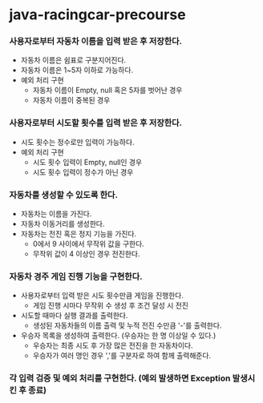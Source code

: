 # java-racingcar-precourse

### 사용자로부터 자동차 이름을 입력 받은 후 저장한다.
- 자동차 이름은 쉼표로 구분지어진다.
- 자동차 이름은 1~5자 이하로 가능하다.
- 예외 처리 구현
    - 자동차 이름이 Empty, null 혹은 5자를 벗어난 경우
    - 자동차 이름이 중복된 경우

### 사용자로부터 시도할 횟수를 입력 받은 후 저장한다.
- 시도 횟수는 정수로만 입력이 가능하다.
- 예외 처리 구현
    - 시도 횟수 입력이 Empty, null인 경우
    - 시도 횟수 입력이 정수가 아닌 경우

### 자동차를 생성할 수 있도록 한다.
- 자동차는 이름을 가진다.
- 자동차 이동거리를 생성한다.
- 자동차는 전진 혹은 정지 기능을 가진다.
    - 0에서 9 사이에서 무작위 값을 구한다.
    - 무작위 값이 4 이상인 경우 전진한다.

### 자동차 경주 게임 진행 기능을 구현한다.
- 사용자로부터 입력 받은 시도 횟수만큼 게임을 진행한다.
    - 게임 진행 시마다 무작위 수 생성 후 조건 달성 시 전진
- 시도할 때마다 실행 결과를 출력한다.
    - 생성된 자동차들의 이름 출력 및 누적 전진 수만큼 '-'를 출력한다.
- 우승자 목록을 생성하여 출력한다. (우승자는 한 명 이상일 수 있다.)
    - 우승자는 최종 시도 후 가장 많은 전진을 한 자동차이다.
    - 우승자가 여러 명인 경우 ','를 구분자로 하여 함께 출력해준다.

### 각 입력 검증 및 예외 처리를 구현한다. (예외 발생하면 Exception 발생시킨 후 종료)
